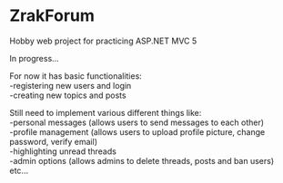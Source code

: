 # ZrakForum
Hobby web project for practicing ASP.NET MVC 5  

In progress...

For now it has basic functionalities:  
-registering new users and login  
-creating new topics and posts  

Still need to implement various different things like:  
-personal messages (allows users to send messages to each other)  
-profile management (allows users to upload profile picture, change password, verify email)  
-highlighting unread threads  
-admin options (allows admins to delete threads, posts and ban users)  
etc...

